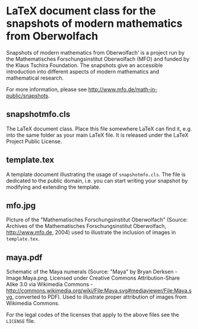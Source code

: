 LaTeX document class for the snapshots of modern mathematics from Oberwolfach
=============================================================================

Snapshots of modern mathematics from Oberwolfach' is a project run by the
Mathematisches Forschungsinstitut Oberwolfach (MFO) and funded by the Klaus
Tschira Foundation. The snapshots give an accessible introduction into
different aspects of modern mathematics and mathematical research.

For more information, please see http://www.mfo.de/math-in-public/snapshots. 

snapshotmfo.cls
---------------

The LaTeX document class. Place this file somewhere LaTeX can find it, e.g. into
the same folder as your main LaTeX file. It is released under the LaTeX Project
Public License.

template.tex
------------

A template document illustrating the usage of `snapshotmfo.cls`. The file is
dedicated to the public domain, i.e. you can start writing your snapshot by
modifying and extending the template.

mfo.jpg
-------

Picture of the "Mathematisches Forschungsinstitut Oberwolfach" (Source: Archives
of the Mathematisches Forschungsinstitut Oberwolfach, http://www.mfo.de, 2004)
used to illustrate the inclusion of images in `template.tex`.

maya.pdf
--------

Schematic of the Maya numerals (Source: "Maya" by Bryan Derksen - Image:Maya.png.
Licensed under Creative Commons Attribution-Share Alike 3.0 via Wikimedia
Commons - http://commons.wikimedia.org/wiki/File:Maya.svg#mediaviewer/File:Maya.svg,
converted to PDF). Used to illustrate proper attribution of images from Wikimedia
Commons.


For the legal codes of the licenses that apply to the above files see the `LICENSE` file.
